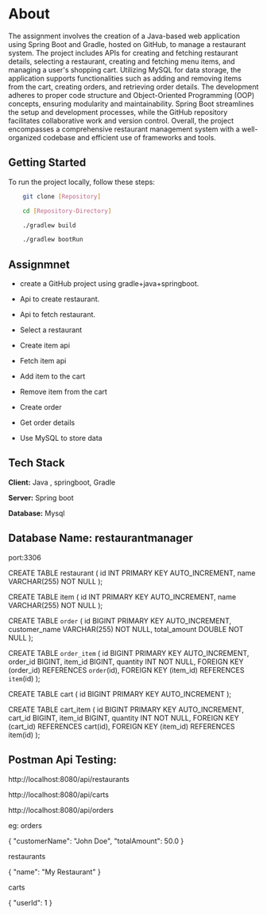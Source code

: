 
# About

The assignment involves the creation of a Java-based web application using Spring Boot and Gradle, hosted on GitHub, to manage a restaurant system. The project includes APIs for creating and fetching restaurant details, selecting a restaurant, creating and fetching menu items, and managing a user's shopping cart. Utilizing MySQL for data storage, the application supports functionalities such as adding and removing items from the cart, creating orders, and retrieving order details. The development adheres to proper code structure and Object-Oriented Programming (OOP) concepts, ensuring modularity and maintainability. Spring Boot streamlines the setup and development processes, while the GitHub repository facilitates collaborative work and version control. Overall, the project encompasses a comprehensive restaurant management system with a well-organized codebase and efficient use of frameworks and tools.







## Getting Started


To run the project locally, follow these steps:

```bash
    git clone [Repository]

    cd [Repository-Directory]

    ./gradlew build    

    ./gradlew bootRun
```

## Assignmnet

- create a GitHub project using gradle+java+springboot.
- Api to create restaurant.

- Api to fetch restaurant.
- Select a restaurant
- Create item api
- Fetch item api
- Add item to the cart
- Remove item from the cart
- Create order
- Get order details
- Use MySQL to store data



## Tech Stack

**Client:** Java , springboot, Gradle

**Server:** Spring boot

**Database:** Mysql

## Database Name: restaurantmanager 
port:3306

CREATE TABLE restaurant (
    id INT PRIMARY KEY AUTO_INCREMENT,
    name VARCHAR(255) NOT NULL
);


CREATE TABLE item (
    id INT PRIMARY KEY AUTO_INCREMENT,
    name VARCHAR(255) NOT NULL
);

CREATE TABLE `order` (
    id BIGINT PRIMARY KEY AUTO_INCREMENT,
    customer_name VARCHAR(255) NOT NULL,
    total_amount DOUBLE NOT NULL
);

CREATE TABLE `order_item` (
    id BIGINT PRIMARY KEY AUTO_INCREMENT,
    order_id BIGINT,
    item_id BIGINT,
    quantity INT NOT NULL,
    FOREIGN KEY (order_id) REFERENCES `order`(id),
    FOREIGN KEY (item_id) REFERENCES `item`(id)
);

CREATE TABLE cart (
    id BIGINT PRIMARY KEY AUTO_INCREMENT
);

CREATE TABLE cart_item (
    id BIGINT PRIMARY KEY AUTO_INCREMENT,
    cart_id BIGINT,
    item_id BIGINT,
    quantity INT NOT NULL,
    FOREIGN KEY (cart_id) REFERENCES cart(id),
    FOREIGN KEY (item_id) REFERENCES item(id)
);

## Postman Api Testing:

http://localhost:8080/api/restaurants

http://localhost:8080/api/carts

http://localhost:8080/api/orders

eg:
orders


{
    "customerName": "John Doe",
    "totalAmount": 50.0
}


restaurants

{
    "name": "My Restaurant"
}

carts

{
    "userId": 1
}




